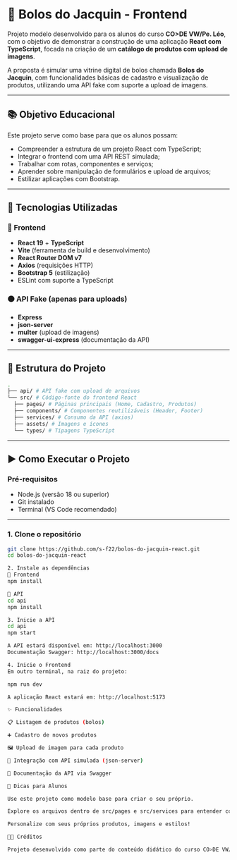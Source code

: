 # 🧁 Bolos do Jacquin - Frontend

Projeto modelo desenvolvido para os alunos do curso **CO>DE VW/Pe. Léo**, com o objetivo de demonstrar a construção de uma aplicação **React com TypeScript**, focada na criação de um **catálogo de produtos com upload de imagens**.

A proposta é simular uma vitrine digital de bolos chamada **Bolos do Jacquin**, com funcionalidades básicas de cadastro e visualização de produtos, utilizando uma API fake com suporte a upload de imagens.

---

## 📚 Objetivo Educacional

Este projeto serve como base para que os alunos possam:

- Compreender a estrutura de um projeto React com TypeScript;
- Integrar o frontend com uma API REST simulada;
- Trabalhar com rotas, componentes e serviços;
- Aprender sobre manipulação de formulários e upload de arquivos;
- Estilizar aplicações com Bootstrap.

---

## 🧰 Tecnologias Utilizadas

### 🔵 Frontend

- **React 19** + **TypeScript**
- **Vite** (ferramenta de build e desenvolvimento)
- **React Router DOM v7**
- **Axios** (requisições HTTP)
- **Bootstrap 5** (estilização)
- ESLint com suporte a TypeScript

### 🟠 API Fake (apenas para uploads)

- **Express**
- **json-server**
- **multer** (upload de imagens)
- **swagger-ui-express** (documentação da API)

---

## 📁 Estrutura do Projeto
```bash
.
├── api/ # API fake com upload de arquivos
└── src/ # Código-fonte do frontend React
  ├── pages/ # Páginas principais (Home, Cadastro, Produtos)
  ├── components/ # Componentes reutilizáveis (Header, Footer)
  ├── services/ # Consumo da API (axios)
  ├── assets/ # Imagens e ícones
  └── types/ # Tipagens TypeScript
```
---

## ▶️ Como Executar o Projeto

### Pré-requisitos

- Node.js (versão 18 ou superior)
- Git instalado
- Terminal (VS Code recomendado)

---

### 1. Clone o repositório

```bash
git clone https://github.com/s-f22/bolos-do-jacquin-react.git
cd bolos-do-jacquin-react

2. Instale as dependências
🔹 Frontend
npm install

🔸 API
cd api
npm install

3. Inicie a API
cd api
npm start

A API estará disponível em: http://localhost:3000
Documentação Swagger: http://localhost:3000/docs

4. Inicie o Frontend
Em outro terminal, na raiz do projeto:

npm run dev

A aplicação React estará em: http://localhost:5173

✨ Funcionalidades

📋 Listagem de produtos (bolos)

➕ Cadastro de novos produtos

🖼️ Upload de imagem para cada produto

🔄 Integração com API simulada (json-server)

📑 Documentação da API via Swagger

📌 Dicas para Alunos

Use este projeto como modelo base para criar o seu próprio.

Explore os arquivos dentro de src/pages e src/services para entender como as páginas se comunicam com a API.

Personalize com seus próprios produtos, imagens e estilos!

👨‍🏫 Créditos

Projeto desenvolvido como parte do conteúdo didático do curso CO>DE VW/Pe. Léo.